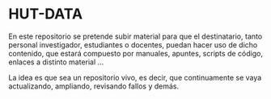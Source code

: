# HUT-DATA

En este repositorio se pretende subir material para que el destinatario, tanto personal investigador, estudiantes o docentes, puedan hacer uso de dicho contenido, que estará compuesto por manuales, apuntes, scripts de código, enlaces a distinto material ...

La idea es que sea un repositorio vivo, es decir, que continuamente se vaya actualizando, ampliando, revisando fallos y demás.
